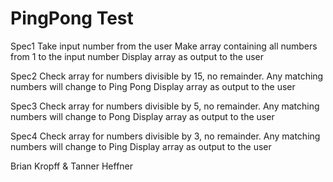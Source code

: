 # PingPong Test

Spec1
Take input number from the user
Make array containing all numbers from 1 to the input number
Display array as output to the user

Spec2
Check array for numbers divisible by 15, no remainder.
Any matching numbers will change to Ping Pong
Display array as output to the user

Spec3
Check array for numbers divisible by 5, no remainder.
Any matching numbers will change to  Pong
Display array as output to the user

Spec4
Check array for numbers divisible by 3, no remainder.
Any matching numbers will change to Ping
Display array as output to the user

Brian Kropff & Tanner Heffner
